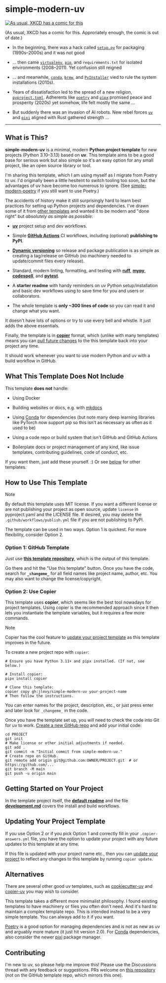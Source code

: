 # simple-modern-uv

[![As usual, XKCD has a comic for
this](https://imgs.xkcd.com/comics/python_environment.png)](https://xkcd.com/1987/)

(As usual, XKCD has a comic for this.
Approriately enough, the comic is out of date.)

- In the beginning, there was a hack called
  [`setup.py`](https://github.com/pypa/setuptools) for packaging (1990s–2000s) and it
  was not good

- … then came [`virtualenv`](https://github.com/pypa/virtualenv),
  [`pip`](https://github.com/pypa/pip), and `requirements.txt` for isolated environments
  (2008–2011). Yet confusion still reigned

- … and meanwhile, [`conda`](https://github.com/conda/conda),
  [`brew`](https://github.com/Homebrew/brew), and
  [`PyInstaller`](https://github.com/pyinstaller/pyinstaller) vied to rule the system
  installations (2010s).

- Years of dissatisfaction led to the spread of a new religion,
  [`pyproject.toml`](https://github.com/pypa/pyproject.toml).
  Adherents like [`poetry`](https://github.com/python-poetry/poetry) and
  [`pipx`](https://github.com/pypa/pipx) promised peace and prosperity (2020s) yet
  somehow, life felt mostly the same …

- But suddenly there was an invasion of AI robots.
  New rebel forces [`uv`](https://github.com/astral-sh/uv) and
  [`pixi`](https://github.com/prefix-dev/pixi) aligned with Rust gathered strength …

* * *

## What is This?

**simple-modern-uv** is a minimal, modern **Python project template** for new projects
(Python 3.10–3.13) based on **uv**. This template aims to be a good base for serious
work but also simple so it's an easy option for any small project, like an open source
library or tool.

I'm sharing this template, which I am using myself as I migrate from Poetry to uv.
I'd originally been a little hesitent to switch tooling too soon, but the advantages of
uv have become too numerous to ignore.
(See [simple-modern-poetry](https://github.com/jlevy/simple-modern-poetry) if you still
want to use Poetry.)

The accidents of history make it still surprisingly hard to learn best practices for
setting up Python projects and dependencies.
I've drawn some of it from [other templates](#alternatives) and wanted it to be modern
and "done right" but *absolutely as simple as possible*:

- [**uv**](https://github.com/astral-sh/uv) project setup and dev workflows.

- Simple [**GitHub Actions**](https://github.com/actions/setup-python) CI workflows,
  including (optional) **publishing to PyPI**.

- [**Dynamic versioning**](https://github.com/ninoseki/uv-dynamic-versioning/) so
  release and package publication is as simple as creating a tag/release on GitHub (no
  machinery needed to update/commit files every release).

- Standard, modern linting, formatting, and testing with
  [**ruff**](https://github.com/charliermarsh/ruff),
  [**mypy**](https://github.com/python/mypy),
  [**codespell**](https://github.com/codespell-project/codespell), and
  [**pytest**](https://github.com/pytest-dev/pytest).

- A **starter readme** with handy reminders on uv Python setup/installation and basic
  dev workflows using to save time for you and users or collaborators.

- The whole template is **only ~300 lines of code** so you can read it and change what
  you want.

It doesn't have lots of options or try to use every bell and whistle.
It just adds the above essentials.

Finally, the template is in [**copier**](https://github.com/copier-org/copier) format,
which (unlike with many templates) means you can
[pull future changes](#updating-your-project-template) to the this template back into
your project any time.

It should work whenever you want to use modern Python and uv with a build workflow in
GitHub.

## What This Template Does Not Include

This template **does not** handle:

- Using Docker

- Building websites or docs, e.g. with [mkdocs](https://github.com/mkdocs/mkdocs)

- Using [Conda](https://github.com/conda/conda) for dependencies (but note many deep
  learning libraries like PyTorch now support pip so this isn't as necessary as often as
  it used to be)

- Using a code repo or build system that isn't GitHub and GitHub Actions

- Boilerplate docs or project management of any kind, like issue templates, contributing
  guidelines, code of conduct, etc.

If you want them, just add these yourself.
:) Or see [below](#alternatives) for other templates.

## How to Use This Template

> [!NOTE]
> 
> By default this template uses MIT license.
> If you want a different license or are not publishing your project as open source,
> update `license` in pyproject.yaml and the LICENSE file.
> If desired, you may delete the `.github/workflows/publish.yml` file if you are not
> publishing to PyPI.

The template can be used in two ways.
Option 1 is quickest.
For more flexibility, consider Option 2.

### Option 1: GitHub Template

Just use
[**this template repository**](https://github.com/jlevy/simple-modern-uv-template),
which is the output of this template.

Go there and hit the "Use this template" button.
Once you have the code, search for **`_changeme_`** for all field names like project
name, author, etc. You may also want to change the license/copyright.

### Option 2: Use Copier

This template uses **copier**, which seems like the best tool nowadays for project
templates. Using copier is the recommended approach since it then lets you instantiate
the template variables, but it requires a few more commands.

> [!NOTE]
> 
> Copier has the cool feature to [update your project
> template](#updating-your-project-template) as this template improves in the future.

To create a new project repo with `copier`:

```shell
# Ensure you have Python 3.11+ and pipx installed. (If not, see below.)

# Install copier:
pipx install copier

# Clone this template:
copier copy gh:jlevy/simple-modern-uv your-project-name
# Then follow the instructions.
```

You can enter names for the project, description, etc., or just press enter and later
look for `_changeme_` in the code.

Once you have the template set up, you will need to check the code into Git for uv to
work. [Create a new GitHub
repo](https://docs.github.com/en/repositories/creating-and-managing-repositories/creating-a-new-repository)
and add your initial code:

```shell
cd PROJECT
git init
# Make license or other initial adjustments if needed.
git add .
git commit -m "Initial commit from simple-modern-uv."
# Create repo on GitHub.
git remote add origin git@github.com:OWNER/PROJECT.git  # or https://github.com/...
git branch -M main
git push -u origin main
```

## Getting Started on Your Project

In the template project itself, the
[**default readme**](https://github.com/jlevy/simple-modern-uv-template) and the file
[**development.md**](https://github.com/jlevy/simple-modern-uv-template) covers the
install and build workflows.

## Updating Your Project Template

If you use Option 2 or if you pick Option 1 and correctly fill in your
`.copier-answers.yml` file, you have the option to update your project with any future
updates to this template at any time.

If this file is updated with your project name etc., then you can
[update your project](https://copier.readthedocs.io/en/latest/updating/) to reflect any
changes to this template by running `copier update`.

## Alternatives

There are several other good uv templates, such as
[cookiecutter-uv](https://github.com/fpgmaas/cookiecutter-uv) and
[copier-uv](https://github.com/pawamoy/copier-uv) you may wish to consider.

This template takes a different more minimalist philosophy.
I found existing templates to have machinery or files you often don't need.
And it's hard to maintain a complex template repo.
This is intended instead to be a very simple template.
You can always add to it if you want.

[Poetry](https://python-poetry.org/docs/basic-usage/) is a good option for managing
dependencies and is not as new as uv and arguably more mature (it just hit version 2.0).
For [Conda](https://github.com/conda/conda) dependencies, also consider the newer
[pixi](https://github.com/prefix-dev/pixi/) package manager.

## Contributing

I'm new to uv, so please help me improve this!
Please use the Discussions thread with any feedback or suggestions.
PRs welcome on [this repository](https://github.com/jlevy/simple-modern-uv) (not on the
GitHub template repo, which mirrors this one).
